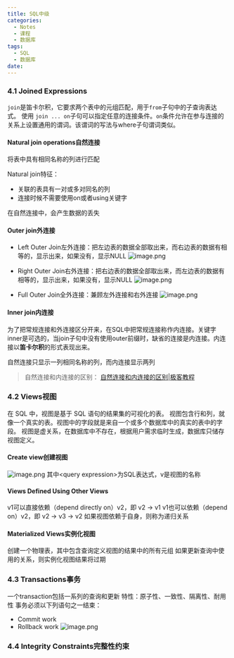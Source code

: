 ```yaml
---
title: SQL中级
categories:
  - Notes
  - 课程
  - 数据库
tags:
  - SQL
  - 数据库
date:
---
```

### 4.1 Joined Expressions
`join`是笛卡尔积，它要求两个表中的元组匹配，用于`from`子句中的子查询表达式。
使用 `join ... on`子句可以指定任意的连接条件。`on`条件允许在参与连接的关系上设置通用的谓词。该谓词的写法与where子句谓词类似。

#### Natural join operations自然连接
将表中具有相同名称的列进行匹配

Natural join特征：
- 关联的表具有一对或多对同名的列
- 连接时候不需要使用on或者using关键字

在自然连接中，会产生数据的丢失
#### Outer join外连接
- Left Outer Join左外连接：把左边表的数据全部取出来，而右边表的数据有相等的，显示出来，如果没有，显示NULL
![image.png](https://cdn.jsdelivr.net/gh/zhengyangWang1/image@main/img/20231009172709.png)

- Right Outer Join右外连接：把右边表的数据全部取出来，而左边表的数据有相等的，显示出来，如果没有，显示NULL
![image.png](https://cdn.jsdelivr.net/gh/zhengyangWang1/image@main/img/20231009172943.png)


- Full Outer Join全外连接：兼顾左外连接和右外连接
![image.png](https://cdn.jsdelivr.net/gh/zhengyangWang1/image@main/img/20231009173144.png)


#### Inner join内连接
为了把常规连接和外连接区分开来，在SQL中把常规连接称作内连接。关键字inner是可选的，当join子句中没有使用outer前缀时，缺省的连接是内连接。内连接以**笛卡尔积**的形式表现出来。

自然连接只显示一列相同名称的列，而内连接显示两列
>自然连接和内连接的区别：
>[自然连接和内连接的区别|极客教程](https://geek-docs.com/sql/sql-ask-answer/the-difference-between-natural-join-and-inner-join.html)

### 4.2 Views视图

在 SQL 中，视图是基于 SQL 语句的结果集的可视化的表。
视图包含行和列，就像一个真实的表。视图中的字段就是来自一个或多个数据库中的真实的表中的字段。
视图是虚关系，在数据库中不存在，根据用户需求临时生成，数据库只储存视图定义。

#### Create view创建视图
![image.png](https://cdn.jsdelivr.net/gh/zhengyangWang1/image@main/img/20231009174818.png)
其中\<query expression>为SQL表达式，v是视图的名称

#### Views Defined Using Other Views
v1可以直接依赖（depend directly on）v2，即 v2 ->  v1
v1也可以依赖（depend on）v2，即 v2 -> v3 -> v2
如果视图依赖于自身，则称为递归关系

#### Materialized Views实例化视图
创建一个物理表，其中包含查询定义视图的结果中的所有元组
如果更新查询中使用的关系，则实例化视图结果将过期
### 4.3 Transactions事务
一个transaction包括一系列的查询和更新
特性：原子性、一致性、隔离性、耐用性
事务必须以下列语句之一结束：
- Commit work
- Rollback work
![image.png](https://cdn.jsdelivr.net/gh/zhengyangWang1/image@main/img/20231016100923.png)

### 4.4 Integrity Constraints完整性约束

